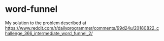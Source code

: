 # word-funnel

My solution to the problem described at https://www.reddit.com/r/dailyprogrammer/comments/99d24u/20180822_challenge_366_intermediate_word_funnel_2/
